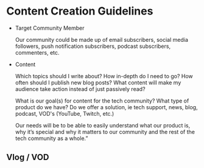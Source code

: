 # Content Creation Guidelines

* Target Community Member  
  
    Our community could be made up of email subscribers, social media followers, push notification subscribers, podcast subscribers, commenters, etc.  

* Content

    Which topics should I write about?
    How in-depth do I need to go?
    How often should I publish new blog posts?
    What content will make my audience take action instead of just passively read?

    What is our goal(s) for content for the tech community?  What type of product do we have?  Do we offer a solution, ie tech support, news, blog, podcast, VOD's (YouTube, Twitch, etc.)

    Our needs will be to be able to easily understand what our product is, why it’s special and why it matters to our community and the rest of the tech community as a whole.”

## Vlog / VOD

 

   
